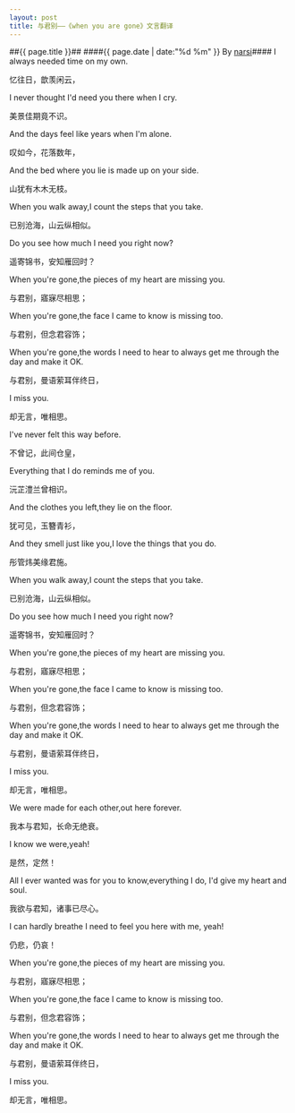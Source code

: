 ```yaml
---
layout: post
title: 与君别——《when you are gone》文言翻译
---
```

##{{ page.title }}##
####{{ page.date | date:"%d %m" }} By [narsi](http://huangxc.com)####
I always needed time on my own.

忆往日，歆羡闲云，

I never thought I'd need you there when I cry.

美景佳期竟不识。

And the days feel like years when I'm alone.

叹如今，花落数年，

And the bed where you lie is made up on your side.

山犹有木木无枝。

When you walk away,I count the steps that you take.

已别沧海，山云纵相似。

Do you see how much I need you right now?

遥寄锦书，安知雁回时？

When you're gone,the pieces of my heart are missing you.

与君别，寤寐尽相思；

When you're gone,the face I came to know is missing too.

与君别，但念君容饰；

When you're gone,the words I need to hear to always get me through the day and make it OK.

与君别，曼语萦耳伴终日，

I miss you.

却无言，唯相思。


I've never felt this way before.

不曾记，此间仓皇，

Everything that I do reminds me of you.

沅芷澧兰曾相识。

And the clothes you left,they lie on the floor.

犹可见，玉簪青衫，

And they smell just like you,I love the things that you do.

彤管炜美缘君施。

When you walk away,I count the steps that you take.

已别沧海，山云纵相似。

Do you see how much I need you right now?

遥寄锦书，安知雁回时？

When you're gone,the pieces of my heart are missing you.

与君别，寤寐尽相思；

When you're gone,the face I came to know is missing too.

与君别，但念君容饰；

When you're gone,the words I need to hear to always get me through the day and make it OK.

与君别，曼语萦耳伴终日，

I miss you.

却无言，唯相思。
    
We were made for each other,out here forever.

我本与君知，长命无绝衰。

I know we were,yeah!

是然，定然！

All I ever wanted was for you to know,everything I do, I'd give my heart and soul.

我欲与君知，诸事已尽心。

I can hardly breathe I need to feel you here with me, yeah!

仍悲，仍哀！

When you're gone,the pieces of my heart are missing you.

与君别，寤寐尽相思；

When you're gone,the face I came to know is missing too.

与君别，但念君容饰；

When you're gone,the words I need to hear to always get me through the day and make it OK.

与君别，曼语萦耳伴终日，

I miss you.

却无言，唯相思。